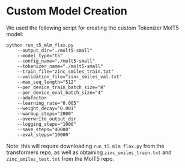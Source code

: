 # Custom Model Creation

We used the following script for creating the custom Tokenizer MolT5 model:

```console
python run_t5_mlm_flax.py
    --output_dir="./molt5-small"
    --model_type="t5"
    --config_name="./molt5-small"
    --tokenizer_name="./molt5-small"
    --train_file="zinc_smiles_train.txt"
    --validation_file="zinc_smiles_val.txt"
    --max_seq_length="512"
    --per_device_train_batch_size="4"
    --per_device_eval_batch_size="4"
    --adafactor
    --learning_rate="0.005"
    --weight_decay="0.001"
    --warmup_steps="2000"
    --overwrite_output_dir
    --logging_steps="1000"
    --save_steps="40000"
    --eval_steps="10000"
```

Note: this will require downloading `run_t5_mlm_flax.py` from the transformers repo, as well as
obtaining `zinc_smiles_train.txt` and `zinc_smiles_test.txt` from the MolT5 repo.
